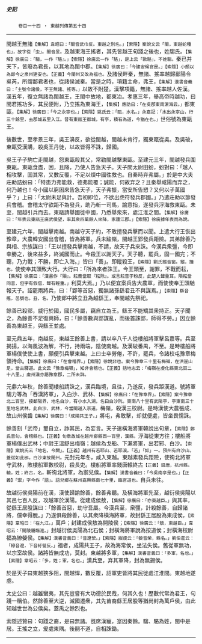 

##### 史記
　　 `卷百一十四 ‧ 東越列傳第五十四`

* * *

閩越王無諸`【集解】韋昭曰：「閩音武巾反。東越之別名。」【索隱】案說文云「閩，東越蛇種也」，故字從「虫」。閩音旻。`及越東海王搖者，其先皆越王句踐之後也，姓騶氏。`【集解】徐廣曰：「騶，一作『駱』。」【索隱】徐廣云一作「駱」，是上云「歐駱」，不姓騶。`秦已并天下，皆廢為君長，以其地為閩中郡。`【集解】徐廣曰：「今建安候官是。」【索隱】小顏以為即今之泉州建安也。【正義】今閩州又改為福也。`及諸侯畔秦，無諸、搖率越歸鄱陽令吳芮，所謂鄱君者也，從諸侯滅秦。當是之時，項籍主命，弗王，`【集解】漢書音義曰：「主號令諸侯，不王無諸、搖等。」`以故不附楚。漢擊項籍，無諸、搖率越人佐漢。漢五年，復立無諸為閩越王，王閩中故地，都東冶。孝惠三年，舉高帝時越功，曰閩君搖功多，其民便附，乃立搖為東海王，`【集解】應劭曰：「在吳郡東南濵海云。」`都東甌，`【集解】徐廣曰：「今之永寧也。」【索隱】姚氏云：「甌，水名。」永嘉記：「水出永寧山，行三十餘里，去郡城五里入江。昔有東甌王都城，有亭，積石為道，今猶在也。」`世俗號為東甌王。

後數世，至孝景三年，吳王濞反，欲從閩越，閩越未肯行，獨東甌從吳。及吳破，東甌受漢購，殺吳王丹徒，以故皆得不誅，歸國。

吳王子子駒亡走閩越，怨東甌殺其父，常勸閩越擊東甌。至建元三年，閩越發兵圍東甌。東甌食盡，困，且降，乃使人告急天子。天子問太尉田蚡，蚡對曰：「越人相攻擊，固其常，又數反覆，不足以煩中國徃救也。自秦時弃弗屬。」於是中大夫莊助詰蚡曰：「特患力弗能救，德弗能覆；誠能，何故弃之？且秦舉咸陽而弃之，何乃越也！今小國以窮困來告急天子，天子弗振，當安所告愬？又何以子萬國乎？」上曰：「太尉未足與計。吾初即位，不欲出虎符發兵郡國。」乃遣莊助以節發兵會稽。會稽太守欲距不為發兵，助乃斬一司馬，諭意指，遂發兵浮海救東甌。未至，閩越引兵而去。東甌請舉國徙中國，乃悉舉衆來，處江淮之間。`【集解】徐廣曰：「年表云東甌王廣武侯望，率其衆四萬餘人來降，家廬江郡。」【索隱】徐廣據年表而為說。`

至建元六年，閩越擊南越。南越守天子約，不敢擅發兵擊而以聞。上遣大行王恢出豫章，大農韓安國出會稽，皆為將軍。兵未踰嶺，閩越王郢發兵距險。其弟餘善乃與相、宗族謀曰：「王以擅發兵擊南越，不請，故天子兵來誅。今漢兵衆彊，今即幸勝之，後來益多，終滅國而止。今殺王以謝天子。天子聽，罷兵，固一國完；不聽，乃力戰；不勝，即亡入海。」皆曰「善」。即鏦殺王，`【索隱】劉氏鏦音窗。鏦，撞也。`使使奉其頭致大行。大行曰：「所為來者誅王。今王頭至，謝罪，不戰而耘，`【集解】徐廣曰：「漢書作『殞』。耘義當取『耘除』。或言耘音于粉反，此楚人聲重耳。隕耘當同音，但字有假借，聲有輕重。」`利莫大焉。」乃以便宜案兵告大農軍，而使使奉王頭馳報天子。詔罷兩將兵，曰：「郢等首惡，獨無諸孫繇君丑不與謀焉。」`【索隱】繇音搖，邑號也。丑，名。`乃使郎中將立丑為越繇王，奉閩越先祭祀。

餘善已殺郢，威行於國，國民多屬，竊自立為王。繇王不能矯其衆持正。天子聞之，為餘善不足復興師，曰：「餘善數與郢謀亂，而後首誅郢，師得不勞。」因立餘善為東越王，與繇王並處。

至元鼎五年，南越反，東越王餘善上書，請以卒八千人從樓船將軍擊呂嘉等。兵至揭揚，以海風波為解，不行，持兩端，陰使南越。及漢破番禺，不至。是時樓船將軍楊僕使使上書，願便引兵擊東越。上曰士卒勞倦，不許，罷兵，令諸校屯豫章梅領待命。`【集解】徐廣曰：「在會稽界。」【索隱】徐說非也。案今豫章三十里有梅嶺，在洪崖山足，當古驛道。此文云「豫章梅嶺」，知非會稽也。【正義】括地志云：「梅嶺在虔化縣東北百二十八里。」虔州漢亦屬豫章郡，二所未詳。`

元鼎六年秋，餘善聞樓船請誅之，漢兵臨境，且往，乃遂反，發兵距漢道。號將軍騶力等為「吞漢將軍」，入白沙、武林、`【集解】徐廣曰：「在豫章界」。【索隱】案今豫章北二百里，接鄱陽界，地名白沙，有小水入湖，名曰白沙阬。東南八十里有武陽亭，亭東南三十里地名武林。此白沙、武林，今當閩越入京道。`梅嶺，殺漢三校尉。是時漢使大農張成、故山州侯齒`【集解】徐廣曰：「成陽共王子。」`將屯，弗敢擊，却就便處，皆坐畏懦誅。

餘善刻「武帝」璽自立，詐其民，為妄言。天子遣橫海將軍韓說出句章，`【索隱】鄭氏音勾，會稽縣也。【正義】句章故城在越州鄮縣西一百里，漢縣。`浮海從東方往；樓船將軍楊僕出武林；中尉王溫舒出梅嶺；越侯為戈船、下瀨將軍，出若邪、白沙。`【索隱】案姚氏云「地名，今闕」。【正義】越州有若耶山、若耶溪。「若」「如」一。預州有白沙山。蓋從如此邪。白沙東故閩州。`元封元年冬，咸入東越。東越素發兵距險，使徇北將軍守武林，敗樓船軍數校尉，殺長吏。樓船將軍率錢唐轅終古`【正義】錢唐，杭州縣。轅，姓；終古，名。`斬徇北將軍，為禦兒侯。`【集解】漢書音義曰：「今吳南亭是也。」【正義】「禦」字今作「語」。語兒鄉在蘇州嘉興縣南七十里，臨官道也。`自兵未往。

故越衍侯吳陽前在漢，漢使歸諭餘善，餘善弗聽。及橫海將軍先至，越衍侯吳陽以其邑七百人反，攻越軍於漢陽。從建成侯敖，`【集解】徐廣曰：「亦東越臣。」`與其率，從繇王居股謀曰：「餘善首惡，劫守吾屬。今漢兵至，衆彊，計殺餘善，自歸諸將，儻幸得脫。」乃遂俱殺餘善，以其衆降橫海將軍，故封繇王居股為東成侯，`【索隱】韋昭曰：「在九江。」`萬戶；封建成侯敖為開陵侯；`【索隱】徐廣云：「敖，東越臣。」韋昭云：「開陵屬臨淮。」`封越衍侯吳陽為北石侯；封橫海將軍說為按道侯；封橫海校尉福為繚嫈侯。`【集解】漢書音義曰：「音遼縈。」【索隱】服虔云：「嫈音榮，縣名。」劉伯莊云：「繚音遼，下音紆營反。」`福者，成陽共王子，故為海常侯，坐法失侯。舊從軍無功，以宗室故侯。諸將皆無成功，莫封。東越將多軍，`【集解】漢書音義曰：「多軍，名也。」【索隱】韋昭云：「多，姓；軍，名也。」`漢兵至，弃其軍降，封為無錫侯。

於是天子曰東越狹多阻，閩越悍，數反覆，詔軍吏皆將其民徙處江淮間。東越地遂虛。

太史公曰：越雖蠻夷，其先豈嘗有大功德於民哉，何其久也！歷數代常為君王，句踐一稱伯。然餘善至大逆，滅國遷衆，其先苗裔繇王居股等猶尚封為萬戶侯，由此知越世世為公侯矣。蓋禹之餘烈也。

索隱述贊曰：句踐之裔，是曰無諸。旣席漢寵，寔因秦餘。騶、駱為姓，閩中是居。王搖之立，爰處東隅。後嗣不道，自相誅鋤。

* * *


